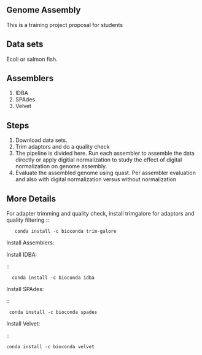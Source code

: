 **Genome Assembly** 
------------------------


This is a training project proposal for students

**Data sets** 
----------------

Ecoli or salmon fish. 


**Assemblers** 
----------------

1. IDBA 
2. SPAdes 
3. Velvet 


**Steps**
-----------

1. Download data sets. 
2. Trim adaptors and do a quality check 
3. The pipeline is divided here. Run each assembler to assemble the data directly or apply digitial normalization to study the effect of digital normalization on genome assembly. 
4. Evaluate the assembled genome using quast. Per assembler evaluation and also with digital normalization versus without normalization 


**More Details** 
------------------------



For adapter trimming and quality check, install trimgalore for adaptors and quality filtering :: 

	
       conda install -c bioconda trim-galore 


Install Assemblers: 

Install IDBA:

:: 
	
      conda install -c bioconda idba 


Install SPAdes:

:: 

     conda install -c bioconda spades 


Install Velvet:

:: 

    conda install -c bioconda velvet 





   

